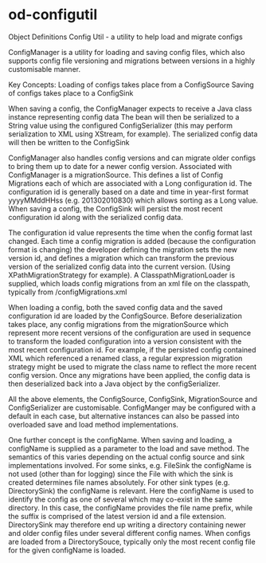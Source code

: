  
od-configutil
=============

Object Definitions Config Util - a utility to help load and migrate configs

 ConfigManager is a utility for loading and saving config files, which also supports config file versioning and 
 migrations between versions in a highly customisable manner.
 
 Key Concepts:
 Loading of configs takes place from a ConfigSource
 Saving of configs takes place to a ConfigSink
 
 When saving a config, the ConfigManager expects to receive a Java class instance representing config data
 The bean will then be serialized to a String value using the configured ConfigSerializer (this may perform serialization
 to XML using XStream, for example). The serialized config data will then be written to the ConfigSink
 
 ConfigManager also handles config versions and can migrate older configs to bring them up to date for a newer config
 version. Associated with ConfigManager is a migrationSource. This defines a list of Config Migrations each of which 
 are associated with a Long configuration id. The configuration id is generally based on a date and time in year-first 
 format yyyyMMddHHss (e.g. 201302010830) which allows sorting as a Long value. When saving a config, the ConfigSink 
 will persist the most recent configuration id along with the serialized config data.
  
 The configuration id value represents the time when the config format last changed. Each time a config migration is 
 added (because the configuration format is changing) the developer defining the migration sets the new version id, 
 and defines a migration which can transform the previous version of the serialized config data into the current version. 
 (Using XPathMigrationStrategy for example). A ClasspathMigrationLoader is supplied, which loads config migrations from 
 an xml file on the classpath, typically from /configMigrations.xml
   
 When loading a config, both the saved config data and the saved configuration id are loaded by the ConfigSource.
 Before deserialization takes place, any config migrations from the migrationSource which represent more recent
 versions of the configuration are used in sequence to transform the loaded configuration into a version consistent with the
 most recent configuration id. For example, if the persisted config contained XML which referenced a renamed class,
 a regular expression migration strategy might be used to migrate the class name to reflect the more recent config version. 
 Once any migrations have been applied, the config data is then deserialized back into a Java object by the configSerializer.
 
 All the above elements, the ConfigSource, ConfigSink, MigrationSource and ConfigSerializer are customisable.
 ConfigManger may be configured with a default in each case, but alternative instances can also be passed into
 overloaded save and load method implementations.
 
 One further concept is the configName.
 When saving and loading, a configName is supplied as a parameter to the load and save method.
 The semantics of this varies depending on the actual config source and sink implementations involved. For some sinks, e.g. FileSink
 the configName is not used (other than for logging) since the File with which the sink is created determines file names absolutely.
 For other sink types (e.g. DirectorySink) the configName is relevant. Here the configName is used to identify the config
 as one of several which may co-exist in the same directory. In this case, the configName provides the file name prefix,
 while the suffix is comprised of the latest version id and a file extension. DirectorySink may therefore end up writing a
 directory containing newer and older config files under several different config names. When configs are loaded from a
 DirectorySouce, typically only the most recent config file for the given configName is loaded.
